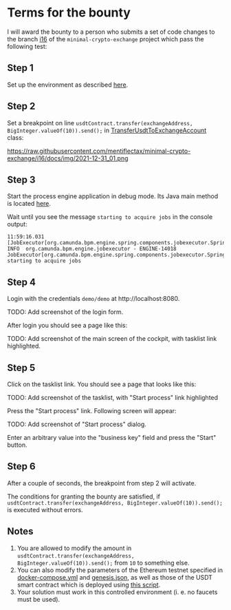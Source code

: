 # Terms for the bounty

I will award the bounty to a person who submits a set of code changes to the branch [i16](https://github.com/mentiflectax/minimal-crypto-exchange/tree/i16) of the `minimal-crypto-exchange` project which pass the following test:

## Step 1

Set up the environment as described [here](https://dpisarenko.com/mce/en/how-to-start/).

## Step 2

Set a breakpoint on line `usdtContract.transfer(exchangeAddress, BigInteger.valueOf(10)).send();` in [TransferUsdtToExchangeAccount](https://github.com/mentiflectax/minimal-crypto-exchange/blob/i16/process-engine/src/main/java/com/dpisarenko/minimalcryptoexchange/delegates/TransferUsdtToExchangeAccount.java) class:

https://raw.githubusercontent.com/mentiflectax/minimal-crypto-exchange/i16/docs/img/2021-12-31_01.png

## Step 3

Start the process engine application in debug mode. Its Java main method is located [here](https://github.com/mentiflectax/minimal-crypto-exchange/blob/i16/process-engine/src/main/java/com/dpisarenko/minimalcryptoexchange/MinimalCryptoExchangeProcessApplication.java).

Wait until you see the message `starting to acquire jobs` in the console output:

```
11:59:16.031 [JobExecutor[org.camunda.bpm.engine.spring.components.jobexecutor.SpringJobExecutor]] INFO  org.camunda.bpm.engine.jobexecutor - ENGINE-14018 JobExecutor[org.camunda.bpm.engine.spring.components.jobexecutor.SpringJobExecutor] starting to acquire jobs
```

## Step 4

Login with the credentials `demo/demo` at http://localhost:8080.

TODO: Add screenshot of the login form.

After login you should see a page like this:

TODO: Add screenshot of the main screen of the cockpit, with tasklist link highlighted.

## Step 5

Click on the tasklist link. You should see a page that looks like this:

TODO: Add screenshot of the tasklist, with "Start process" link highlighted

Press the "Start process" link. Following screen will appear:

TODO: Add screenshot of "Start process" dialog.

Enter an arbitrary value into the "business key" field and press the "Start" button.

## Step 6

After a couple of seconds, the breakpoint from step 2 will activate.

The conditions for granting the bounty are satisfied, if `usdtContract.transfer(exchangeAddress, BigInteger.valueOf(10)).send();` is executed without errors.

## Notes

1. You are allowed to modify the amount in `usdtContract.transfer(exchangeAddress, BigInteger.valueOf(10)).send();` from `10` to something else.
2. You can also modify the parameters of the Ethereum testnet specified in [docker-compose.yml](https://github.com/mentiflectax/minimal-crypto-exchange/blob/i16/docker-compose.yml) and [genesis.json](https://github.com/mentiflectax/minimal-crypto-exchange/blob/i16/genesis.json), as well as those of the USDT smart contract which is deployed using [this script](https://github.com/mentiflectax/minimal-crypto-exchange/blob/i16/erc20/npm-prj/deploy-USDT.sh).
3. Your solution must work in this controlled environment (i. e. no faucets must be used).

